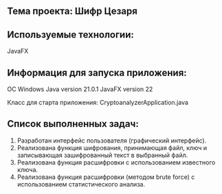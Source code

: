 ## Тема проекта: Шифр Цезаря
## Используемые технологии:
JavaFX


## Информация для запуска приложения:
ОС Windows
Java version 21.0.1
JavaFX version 22

Класс для старта приложения: CryptoanalyzerApplication.java

## Список выполненных задач:

1. Разработан интерфейс пользователя (графический интерфейс).
2. Реализована функция шифрования, принимающая файл, ключ и записывающая зашифрованный текст в выбранный файл.
3. Реализована функция расшифровки с использованием известного ключа.
4. Реализована функция расшифровки (методом brute force) с использованием статистического анализа.
   